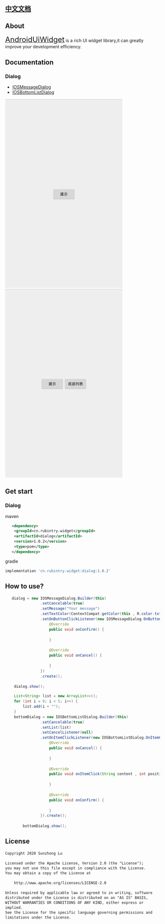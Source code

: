 
## [中文文档][readme_cn]
## About

[<font size="5">AndroidUiWidget</font>][readme] is a rich UI widget library,it can greatly improve your development efficiency.

## Documentation

### Dialog
* [IOSMessageDialog][readme_ios_message_dialog]
* [IOSBottomListDialog][readme_ios_bottom_list_dialog]


![](https://github.com/RubinTry/AndroidUiWidget/blob/master/resource/IOS_MESSAGE_DIALOG.gif)
![](https://github.com/RubinTry/AndroidUiWidget/blob/master/resource/IOS_BOTTOM_LIST_DIALOG.gif)


## Get start

### Dialog
maven
```xml
   <dependency>
	<groupId>cn.rubintry.widget</groupId>
	<artifactId>dialog</artifactId>
	<version>1.0.2</version>
	<type>pom</type>
   </dependency>
```

gradle
```groovy
implementation 'cn.rubintry.widget:dialog:1.0.2'
```


## How to use?

```java
   dialog = new IOSMessageDialog.Builder(this)
                .setCancelable(true)
                .setMessage("Your message")
                .setTextColor(ContextCompat.getColor(this , R.color.txtColor))
                .setOnButtonClickListener(new IOSMessageDialog.OnButtonClickListener() {
                    @Override
                    public void onConfirm() {

                    }

                    @Override
                    public void onCancel() {

                    }
                })
                .create();

    dialog.show();
```

```java
    List<String> list = new ArrayList<>();
    for (int i = 0; i < 5; i++) {
        list.add(i + "");
    }
    bottomDialog = new IOSBottomListDialog.Builder(this)
                .setCancelable(true)
                .setList(list)
                .setCancelListener(null)
                .setOnItemClickListener(new IOSBottomListDialog.OnItemClickListener() {
                    @Override
                    public void onCancel() {

                    }

                    @Override
                    public void onItemClick(String content , int position) {

                    }

                    @Override
                    public void onConfirm() {

                    }
                }).create();

        bottomDialog.show();
```


## License
```text
Copyright 2020 Sunzhong Lu

Licensed under the Apache License, Version 2.0 (the "License");
you may not use this file except in compliance with the License.
You may obtain a copy of the License at

    http://www.apache.org/licenses/LICENSE-2.0

Unless required by applicable law or agreed to in writing, software
distributed under the License is distributed on an "AS IS" BASIS,
WITHOUT WARRANTIES OR CONDITIONS OF ANY KIND, either express or implied.
See the License for the specific language governing permissions and
limitations under the License.
```


[readme]: https://github.com/Rubintry/AndroidUiWidget
[auc]: https://github.com/Rubintry/AndroidUiWidget
[result]: https://android-arsenal.com/result?level=14
[readme_cn]:https://github.com/RubinTry/AndroidUiWidget/blob/master/README_CN.md
[readme_ios_message_dialog]:https://github.com/RubinTry/AndroidUiWidget/blob/master/doc/README_IOS_MESSAGE_DIALOG.md
[readme_ios_bottom_list_dialog]:https://github.com/RubinTry/AndroidUiWidget/blob/master/doc/README_IOS_BOTTOM_LIST_DIALOG.md